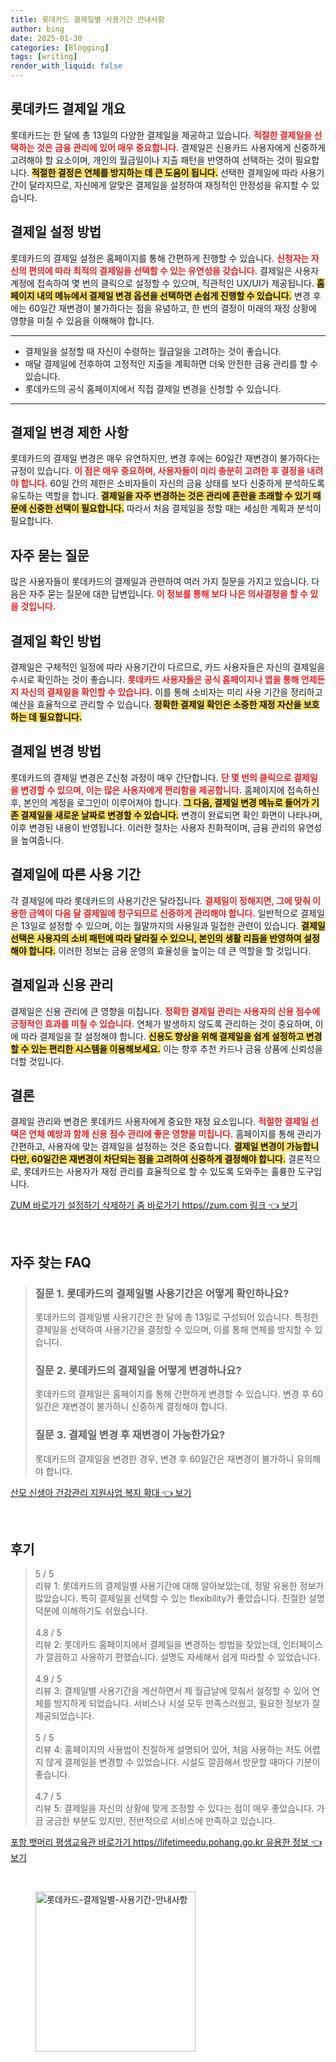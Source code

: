 ```yaml
---
title: 롯데카드 결제일별 사용기간 안내사항
author: bing
date: 2025-01-30
categories: [Blogging]
tags: [writing]
render_with_liquid: false
---
```



<h2 id='롯데카드 결제일 개요'>롯데카드 결제일 개요</h2>

<p>롯데카드는 한 달에 총 13일의 다양한 결제일을 제공하고 있습니다. <b><span style="color: #ee2323;">적절한 결제일을 선택하는 것은 금융 관리에 있어 매우 중요합니다.</span></b> 결제일은 신용카드 사용자에게 신중하게 고려해야 할 요소이며, 개인의 월급일이나 지출 패턴을 반영하여 선택하는 것이 필요합니다. <b><span style="background-color: #ffe066;">적절한 결정은 연체를 방지하는 데 큰 도움이 됩니다.</span></b> 선택한 결제일에 따라 사용기간이 달라지므로, 자신에게 알맞은 결제일을 설정하여 재정적인 안정성을 유지할 수 있습니다.</p>

<h2 id='결제일 설정 방법'>결제일 설정 방법</h2>

<p>롯데카드의 결제일 설정은 홈페이지를 통해 간편하게 진행할 수 있습니다. <b><span style="color: #ee2323;">신청자는 자신의 편의에 따라 최적의 결제일을 선택할 수 있는 유연성을 갖습니다.</span></b> 결제일은 사용자 계정에 접속하여 몇 번의 클릭으로 설정할 수 있으며, 직관적인 UX/UI가 제공됩니다. <b><span style="background-color: #ffe066;">홈페이지 내의 메뉴에서 결제일 변경 옵션을 선택하면 손쉽게 진행할 수 있습니다.</span></b> 변경 후에는 60일간 재변경이 불가하다는 점을 유념하고, 한 번의 결정이 미래의 재정 상황에 영향을 미칠 수 있음을 이해해야 합니다.</p>

<hr />

<ul>
    <li>결제일을 설정할 때 자신이 수령하는 월급일을 고려하는 것이 좋습니다.</li>
    <li>매달 결제일에 전후하여 고정적인 지출을 계획하면 더욱 안전한 금융 관리를 할 수 있습니다.</li>
    <li>롯데카드의 공식 홈페이지에서 직접 결제일 변경을 신청할 수 있습니다.</li>
</ul>

<hr />

<h2 id='결제일 변경 제한 사항'>결제일 변경 제한 사항</h2>

<p>롯데카드의 결제일 변경은 매우 유연하지만, 변경 후에는 60일간 재변경이 불가하다는 규정이 있습니다. <b><span style="color: #ee2323;">이 점은 매우 중요하며, 사용자들이 미리 충분히 고려한 후 결정을 내려야 합니다.</span></b> 60일 간의 제한은 소비자들이 자신의 금융 상태를 보다 신중하게 분석하도록 유도하는 역할을 합니다. <b><span style="background-color: #ffe066;">결제일을 자주 변경하는 것은 관리에 혼란을 초래할 수 있기 때문에 신중한 선택이 필요합니다.</span></b> 따라서 처음 결제일을 정할 때는 세심한 계획과 분석이 필요합니다.</p>

<h2 id='자주 묻는 질문'>자주 묻는 질문</h2>

<p>많은 사용자들이 롯데카드의 결제일과 관련하여 여러 가지 질문을 가지고 있습니다. 다음은 자주 묻는 질문에 대한 답변입니다. <b><span style="color: #ee2323;">이 정보를 통해 보다 나은 의사결정을 할 수 있을 것입니다.</span></b></p>

<h2 id='결제일 확인 방법'>결제일 확인 방법</h2>

<p>결제일은 구체적인 일정에 따라 사용기간이 다르므로, 카드 사용자들은 자신의 결제일을 수시로 확인하는 것이 좋습니다. <b><span style="color: #ee2323;">롯데카드 사용자들은 공식 홈페이지나 앱을 통해 언제든지 자신의 결제일을 확인할 수 있습니다.</span></b> 이를 통해 소비자는 미리 사용 기간을 정리하고 예산을 효율적으로 관리할 수 있습니다. <b><span style="background-color: #ffe066;">정확한 결제일 확인은 소중한 재정 자산을 보호하는 데 필요합니다.</span></b></p>

<h2 id='결제일 변경 방법'>결제일 변경 방법</h2>

<p>롯데카드의 결제일 변경은 Z신청 과정이 매우 간단합니다. <b><span style="color: #ee2323;">단 몇 번의 클릭으로 결제일을 변경할 수 있으며, 이는 많은 사용자에게 편리함을 제공합니다.</span></b> 홈페이지에 접속하신 후, 본인의 계정을 로그인이 이루어져야 합니다. <b><span style="background-color: #ffe066;">그 다음, 결제일 변경 메뉴로 들어가 기존 결제일을 새로운 날짜로 변경할 수 있습니다.</span></b> 변경이 완료되면 확인 화면이 나타나며, 이후 변경된 내용이 반영됩니다. 이러한 절차는 사용자 친화적이며, 금융 관리의 유연성을 높여줍니다.</p>

<h2 id='결제일에 따른 사용 기간'>결제일에 따른 사용 기간</h2>

<p>각 결제일에 따라 롯데카드의 사용기간은 달라집니다. <b><span style="color: #ee2323;">결제일이 정해지면, 그에 맞춰 이용한 금액이 다음 달 결제일에 청구되므로 신중하게 관리해야 합니다.</span></b> 일반적으로 결제일은 13일로 설정할 수 있으며, 이는 월말까지의 사용일과 밀접한 관련이 있습니다. <b><span style="background-color: #ffe066;">결제일 선택은 사용자의 소비 패턴에 따라 달라질 수 있으니, 본인의 생활 리듬을 반영하여 설정해야 합니다.</span></b> 이러한 정보는 금융 운영의 효율성을 높이는 데 큰 역할을 할 것입니다.</p>

<h2 id='결제일과 신용 관리'>결제일과 신용 관리</h2>

<p>결제일은 신용 관리에 큰 영향을 미칩니다. <b><span style="color: #ee2323;">정확한 결제일 관리는 사용자의 신용 점수에 긍정적인 효과를 미칠 수 있습니다.</span></b> 연체가 발생하지 않도록 관리하는 것이 중요하며, 이에 따라 결제일을 잘 설정해야 합니다. <b><span style="background-color: #ffe066;">신용도 향상을 위해 결제일을 쉽게 설정하고 변경할 수 있는 편리한 시스템을 이용해보세요.</span></b> 이는 향후 추천 카드나 금융 상품에 신뢰성을 더할 것입니다.</p>

<h2 id='결론'>결론</h2>

<p>결제일 관리와 변경은 롯데카드 사용자에게 중요한 재정 요소입니다. <b><span style="color: #ee2323;">적절한 결제일 선택은 연체 예방과 함께 신용 점수 관리에 좋은 영향을 미칩니다.</span></b> 홈페이지를 통해 관리가 간편하고, 사용자에 맞는 결제일을 설정하는 것은 중요합니다. <b><span style="background-color: #ffe066;">결제일 변경이 가능합니다만, 60일간은 재변경이 차단되는 점을 고려하여 신중하게 결정해야 합니다.</span></b> 결론적으로, 롯데카드는 사용자가 재정 관리를 효율적으로 할 수 있도록 도와주는 훌륭한 도구입니다.</p>


<p><a class="click-button" title="ZUM 바로가기 설정하기 삭제하기 줌 바로가기 https//zum.com 링크" href="https://aptwhite.github.io/posts/ZUM-%EB%B0%94%EB%A1%9C%EA%B0%80%EA%B8%B0-%EC%84%A4%EC%A0%95%ED%95%98%EA%B8%B0-%EC%82%AD%EC%A0%9C%ED%95%98%EA%B8%B0-%EC%A4%8C-%EB%B0%94%EB%A1%9C%EA%B0%80%EA%B8%B0-httpszum.com-%EB%A7%81%ED%81%AC/" rel="dofollow">ZUM 바로가기 설정하기 삭제하기 줌 바로가기 https//zum.com 링크 👈 보기</a></p><br>
<h2 id='자주_찾는_FAQ'>자주 찾는 FAQ</h2>
<div itemscope="" itemtype="https://schema.org/FAQPage"> 
<blockquote> 
<div itemscope="" itemprop="mainEntity" itemtype="https://schema.org/Question"> 
<h3 itemprop="name">질문 1. 롯데카드의 결제일별 사용기간은 어떻게 확인하나요?</h3> 
<div itemscope="" itemprop="acceptedAnswer" itemtype="https://schema.org/Answer"> 
<span itemprop="text"> 
<p>롯데카드의 결제일별 사용기간은 한 달에 총 13일로 구성되어 있습니다. 특정한 결제일을 선택하여 사용기간을 결정할 수 있으며, 이를 통해 연체를 방지할 수 있습니다.</p> 
</span> 
</div> 
</div> 
<div itemscope="" itemprop="mainEntity" itemtype="https://schema.org/Question"> 
<h3 itemprop="name">질문 2. 롯데카드의 결제일을 어떻게 변경하나요?</h3> 
<div itemscope="" itemprop="acceptedAnswer" itemtype="https://schema.org/Answer"> 
<span itemprop="text"> 
<p>롯데카드의 결제일은 홈페이지를 통해 간편하게 변경할 수 있습니다. 변경 후 60일간은 재변경이 불가하니 신중하게 결정해야 합니다.</p> 
</span> 
</div> 
</div> 
<div itemscope="" itemprop="mainEntity" itemtype="https://schema.org/Question"> 
<h3 itemprop="name">질문 3. 결제일 변경 후 재변경이 가능한가요?</h3> 
<div itemscope="" itemprop="acceptedAnswer" itemtype="https://schema.org/Answer"> 
<span itemprop="text"> 
<p>롯데카드의 결제일을 변경한 경우, 변경 후 60일간은 재변경이 불가하니 유의해야 합니다.</p> 
</span> 
</div> 
</div> 
</blockquote> 
</div>
<p><a class="click-button" title="산모 신생아 건강관리 지원사업 복지 확대" href="https://aptwhite.github.io/posts/%EC%82%B0%EB%AA%A8-%EC%8B%A0%EC%83%9D%EC%95%84-%EA%B1%B4%EA%B0%95%EA%B4%80%EB%A6%AC-%EC%A7%80%EC%9B%90%EC%82%AC%EC%97%85-%EB%B3%B5%EC%A7%80-%ED%99%95%EB%8C%80/" rel="dofollow">산모 신생아 건강관리 지원사업 복지 확대 👈 보기</a></p><br>
<h2 id='후기'>후기</h2>
<div itemscope itemtype="https://schema.org/Product">
  <blockquote>
  <div itemprop="review" itemscope itemtype="https://schema.org/Review">
      <div itemprop="reviewRating" itemscope itemtype="https://schema.org/Rating"> <span itemprop="ratingValue">5</span> / <span itemprop="bestRating">5</span> </div>
      <span itemprop="reviewBody">리뷰 1: 롯데카드의 결제일별 사용기간에 대해 알아보았는데, 정말 유용한 정보가 많았습니다. 특히 결제일을 선택할 수 있는 flexibility가 좋았습니다. 친절한 설명 덕분에 이해하기도 쉬웠습니다.</span>
  </div>
  <br>
  <div itemprop="review" itemscope itemtype="https://schema.org/Review">
      <div itemprop="reviewRating" itemscope itemtype="https://schema.org/Rating"> <span itemprop="ratingValue">4.8</span> / <span itemprop="bestRating">5</span> </div>
      <span itemprop="reviewBody">리뷰 2: 롯데카드 홈페이지에서 결제일을 변경하는 방법을 찾았는데, 인터페이스가 깔끔하고 사용하기 편했습니다. 설명도 자세해서 쉽게 따라할 수 있었습니다.</span>
  </div>
  <br>
  <div itemprop="review" itemscope itemtype="https://schema.org/Review">
      <div itemprop="reviewRating" itemscope itemtype="https://schema.org/Rating"> <span itemprop="ratingValue">4.9</span> / <span itemprop="bestRating">5</span> </div>
      <span itemprop="reviewBody">리뷰 3: 결제일별 사용기간을 계산하면서 제 월급날에 맞춰서 설정할 수 있어 연체를 방지하게 되었습니다. 서비스나 시설 모두 만족스러웠고, 필요한 정보가 잘 제공되었습니다.</span>
  </div>
  <br>
  <div itemprop="review" itemscope itemtype="https://schema.org/Review">
      <div itemprop="reviewRating" itemscope itemtype="https://schema.org/Rating"> <span itemprop="ratingValue">5</span> / <span itemprop="bestRating">5</span> </div>
      <span itemprop="reviewBody">리뷰 4: 홈페이지의 사용법이 친절하게 설명되어 있어, 처음 사용하는 저도 어렵지 않게 결제일을 변경할 수 있었습니다. 시설도 깔끔해서 방문할 때마다 기분이 좋습니다.</span>
  </div>
  <br>
  <div itemprop="review" itemscope itemtype="https://schema.org/Review">
      <div itemprop="reviewRating" itemscope itemtype="https://schema.org/Rating"> <span itemprop="ratingValue">4.7</span> / <span itemprop="bestRating">5</span> </div>
      <span itemprop="reviewBody">리뷰 5: 결제일을 자신의 상황에 맞게 조정할 수 있다는 점이 매우 좋았습니다. 가끔 궁금한 부분도 있지만, 전반적으로 서비스에 만족하고 있습니다.</span>
  </div>
  </blockquote>
</div>
<p><a class="click-button" title="포항 뱃머리 평생교육관 바로가기 https//lifetimeedu.pohang.go.kr 유용한 정보" href="https://aptwhite.github.io/posts/%ED%8F%AC%ED%95%AD-%EB%B1%83%EB%A8%B8%EB%A6%AC-%ED%8F%89%EC%83%9D%EA%B5%90%EC%9C%A1%EA%B4%80-%EB%B0%94%EB%A1%9C%EA%B0%80%EA%B8%B0-httpslifetimeedu.pohang.go.kr-%EC%9C%A0%EC%9A%A9%ED%95%9C-%EC%A0%95%EB%B3%B4/" rel="dofollow">포항 뱃머리 평생교육관 바로가기 https//lifetimeedu.pohang.go.kr 유용한 정보 👈 보기</a></p><br>
<figure class="image"><img src="https://aptwhite.github.io/assets/img/thumbnail/롯데카드-결제일별-사용기간-안내사항.webp" alt="롯데카드-결제일별-사용기간-안내사항" width="256" height="256"></figure>